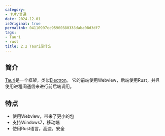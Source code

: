 ```yaml
---
category:
- 卡片/普通
date: 2024-12-01
isOriginal: true
permalink: 04110907cc95960380338daba08d3df7
tags:
- Tauri
- rust
title: 2.2 Tauri是什么
---
```

## 简介
[Tauri](https://tauri.app/)是一个框架，类似[Electron](Electron)。
它的前端使用Webview，后端使用Rust，并且使用进程间通信来进行前后端调用。
## 特点
- 使用Webview，带来了更小的包
- 支持Windows7，移动端
- 使用Rust语言，高速，安全